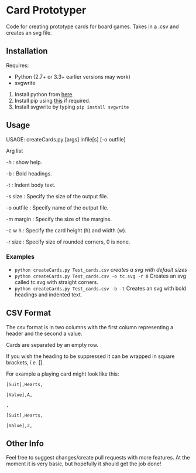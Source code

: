 # Card Prototyper
Code for creating prototype cards for board games. Takes in a .csv and creates an svg file.

## Installation

Requires: 
* Python (2.7+ or 3.3+ earlier versions may work)
* svgwrite

1. Install python from [here](https://www.python.org/downloads/)
2. Install pip using [this](https://pip.pypa.io/en/stable/installing/) if required.
3. Install svgwrite by typing ``pip install svgwrite``

## Usage

USAGE: createCards.py [args] infile[s] [-o outfile]

Arg list

-h           : show help.

-b           : Bold headings.

-t           : Indent body text.

-s  size     : Specify the size of the output file.

-o  outfile  : Specify name of the output file.

-m  margin   : Specify the size of the margins.

-c  w h      : Specify the card height (h) and width (w).

-r size     : Specify size of rounded corners, 0 is none.


### Examples

* ``python createCards.py Test_cards.csv`` _creates a svg with default sizes_
* ``python createCards.py Test_cards.csv -o tc.svg -r 0`` Creates an svg called tc.svg with straight corners.
* ``python createCards.py Test_cards.csv -b -t`` Creates an svg with bold headings and indented text.

## CSV Format
The csv format is in two columns with the first column representing a header and the second a value.

Cards are separated by an empty row. 

If you wish the heading to be suppressed it can be wrapped in square brackets, _i.e._ [].

For example a playing card might look like this:

``[Suit],Hearts,``

``[Value],A,``

``,``

``[Suit],Hearts,``

``[Value],2,``

## Other Info

Feel free to suggest changes/create pull requests with more features. At the moment it is very basic, but hopefully it should get the job done!
